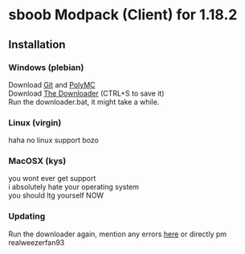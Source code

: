 # sboob Modpack (Client) for 1.18.2

## Installation
### Windows (plebian)
Download [Git](https://github.com/git-for-windows/git/releases/download/v2.37.1.windows.1/Git-2.37.1-64-bit.exe) and [PolyMC](https://github.com/PolyMC/PolyMC/releases/download/1.4.3/PolyMC-Windows-Setup-1.4.3.exe)  
Download [The Downloader](https://github.com/qraxes/sboob-modpack/blob/master/content/download.bat) (CTRL+S to save it)  
Run the downloader.bat, it might take a while.


### Linux (virgin)
haha no linux support bozo

### MacOSX (kys)
you wont ever get support  
i absolutely hate your operating system  
you should ltg yourself NOW

### Updating
Run the downloader again, mention any errors [here](https://github.com/qraxes/sboob-modpack/issues) or directly pm realweezerfan93
